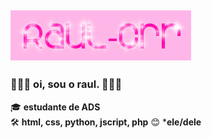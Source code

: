 ## ![raul-crr](cooltext467801970287495.gif)

### :dolphin::dolphin::dolphin: oi, sou o raul. :dolphin::dolphin::dolphin:

🎓 **estudante de ADS**  
🛠️ **html, css, python, jscript, php**
:blush: ***ele/dele**
